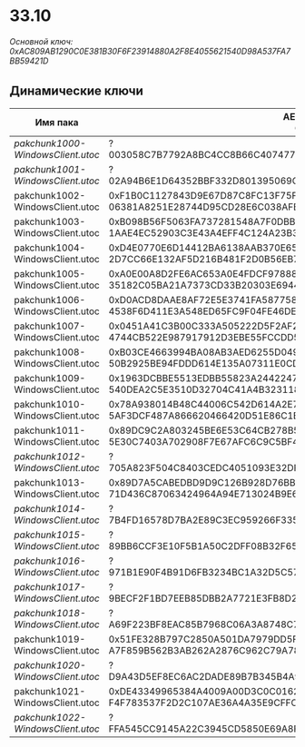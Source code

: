 # 33.10

###### Основной ключ: 0xAC809AB1290C0E381B30F6F23914880A2F8E4055621540D98A537FA7BB59421D

## Динамические ключи

| Имя пака                          | AES Ключ</br>GUID                                                                                       | HiRes Текстуры |
|-----------------------------------|---------------------------------------------------------------------------------------------------------|----------------|
| *pakchunk1000-WindowsClient.utoc* | ?</br>003058C7B7792A8BC4CC8B66C407477A 															      | ✔️             |
| *pakchunk1001-WindowsClient.utoc* | ?</br>02A94B6E1D64352BBF332D801395069C 															      | ✔️             |
| pakchunk1002-WindowsClient.utoc   | 0xF1B0C1127843D9E67D87C8FC13F75F2746521FC0D50740E6FAB65D54C622BE51</br>06381A8251E28744D95CD28E6C038AFB | ✔️             |
| pakchunk1003-WindowsClient.utoc   | 0xB098B56F5063FA737281548A7F0DBB092FC741043A2419C859887B55724AE823</br>1AAE4EC52903C3E43A4EFF4C124A23B3 | ✔️             |
| pakchunk1004-WindowsClient.utoc   | 0xD4E0770E6D14412BA6138AAB370E65A535A0C756E312A385137FACDD7A3856EE</br>2D7CC66E132AF5D216B481F2D0B56EB7 | ✔️             |
| pakchunk1005-WindowsClient.utoc   | 0xA0E00A8D2FE6AC653A0E4FDCF9788872CFB182FAB223CCE6B7EA674795663E65</br>35182C05BA21A7373CD33B20303E6944 | ✔️             |
| pakchunk1006-WindowsClient.utoc   | 0xD0ACD8DAAE8AF72E5E3741FA587758E97B440C780C23D846802C057D32A3B254</br>4538F6D411E3A548ED65FC9F04FE46DE | ❌             |
| pakchunk1007-WindowsClient.utoc   | 0x0451A41C3B00C333A505222D5F2AF23958658540AC20B912C571C5CACE49C12C</br>4744CB522E987917912D3EBE55FCCDD5 | ✔️             |
| pakchunk1008-WindowsClient.utoc   | 0xB03CE4663994BA08AB3AED6255D04915CA1DAF74000A15DFA23D605D1D984143</br>50B2925BE94FDDD614E135A07311E0CD | ✔️             |
| pakchunk1009-WindowsClient.utoc   | 0x1963DCBBE5513EDBB55823A244224747969D4B3229FF89DD5D3ED32D9F2E0DBE</br>540DEA2C5E3510D32704C41A4B323118 | ✔️             |
| pakchunk1010-WindowsClient.utoc   | 0x78A938014B48C44006C542D614A2E75646F81E3E69C3818AD1433FC4B5517F1E</br>5AF3DCF487A866620466420D51E86C1B | ✔️             |
| pakchunk1011-WindowsClient.utoc   | 0x89DC9C2A803245BE6E53C64CB278B5939E2043443CF711A5E31BE9D60CA4DD90</br>5E30C7403A702908F7E67AFC6C9C5BF4 | ✔️             |
| *pakchunk1012-WindowsClient.utoc* | ?</br>705A823F504C8403CEDC4051093E32DF 															      | ❌             |
| pakchunk1013-WindowsClient.utoc   | 0x89D7A5CABEDBD9D9C126B928D76BB51FB7D40ADFC4D4F0F44E9DD43E83BF8B41</br>71D436C87063424964A94E713024B9E6 | ✔️             |
| *pakchunk1014-WindowsClient.utoc* | ?</br>7B4FD16578D7BA2E89C3EC959266F335 															      | ❌             |
| *pakchunk1015-WindowsClient.utoc* | ?</br>89BB6CCF3E10F5B1A50C2DFF08B32F65 															      | ❌             |
| *pakchunk1016-WindowsClient.utoc* | ?</br>971B1E90F4B91D6FB3234BC1A32D5C57 															      | ❌             |
| *pakchunk1017-WindowsClient.utoc* | ?</br>9BECF2F1BD7EEB85DBB2A7721E3FB8D2 															      | ❌             |
| *pakchunk1018-WindowsClient.utoc* | ?</br>A69F223BF8EAC85B7968C06A3A8748C7 															      | ❌             |
| pakchunk1019-WindowsClient.utoc   | 0x51FE328B797C2850A501DA7979DD5FAE0668DC76E95D7AF0888B889B58F86A50</br>A7F859B562B3AB262A2876C962C79A78 | ❌             |
| *pakchunk1020-WindowsClient.utoc* | ?</br>D9A43D5EF8EC6AC2DADE89B7B345B4A9 															      | ❌             |
| pakchunk1021-WindowsClient.utoc   | 0xDE43349965384A4009A00D3C0C01627EB4E7143C11BB5ADE44AD967331F7AC36</br>F4F783537F2D2C107AE36A4A35E9CFFC | ✔️             |
| *pakchunk1022-WindowsClient.utoc* | ?</br>FFA545CC9145A22C3945CD5850E69A8F 															      | ❌             |
